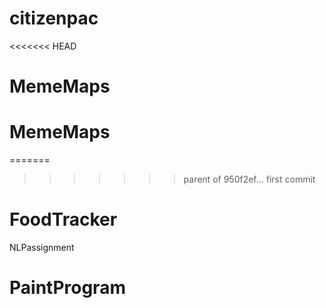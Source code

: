 # citizenpac
<<<<<<< HEAD
# MemeMaps
# MemeMaps
=======
>>>>>>> parent of 950f2ef... first commit
# FoodTracker
 NLPassignment
# PaintProgram
